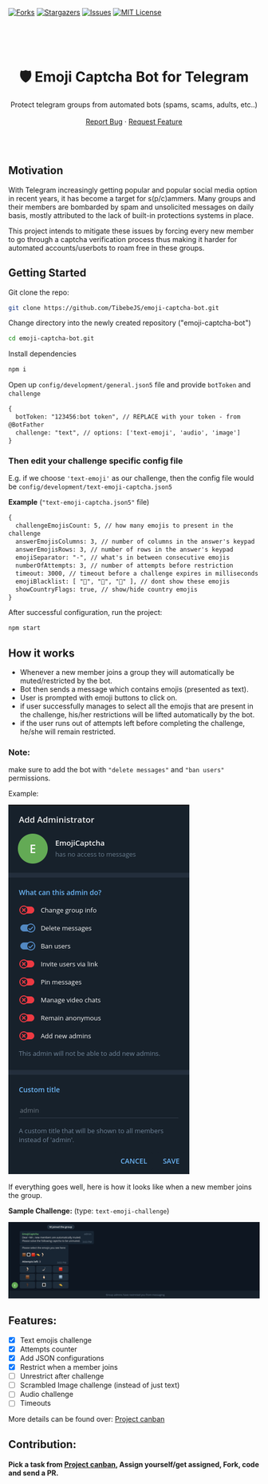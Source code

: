 [![Forks][forks-shield]][forks-url]
[![Stargazers][stars-shield]][stars-url]
[![Issues][issues-shield]][issues-url]
[![MIT License][license-shield]][license-url]


<br />
<p align="center">  
  <br/>
  <h1 align="center">🛡️ Emoji Captcha Bot for Telegram</h1>
  <p align="center">
    Protect telegram groups from automated bots (spams, scams, adults, etc..)
    <br />
    <br />
    <a href="https://github.com/TibebeJS/emoji-captcha-bot/issues">Report Bug</a>
    ·
    <a href="https://github.com/TibebeJS/emoji-captcha-bot/issues">Request Feature</a>
  </p>
  <br/>
  <br/>
</p>

## Motivation
With Telegram increasingly getting popular and popular social media option in recent years, it has become a target for s(p/c)ammers. Many groups and their members are bombarded by spam and unsolicited messages on daily basis, mostly attributed to the lack of built-in protections systems in place.

This project intends to mitigate these issues by forcing every new member to go through a captcha verification process thus making it harder for automated accounts/userbots to roam free in these groups.

## Getting Started

Git clone the repo:
```bash
git clone https://github.com/TibebeJS/emoji-captcha-bot.git
```

Change directory into the newly created repository ("emoji-captcha-bot")
```bash
cd emoji-captcha-bot.git
```

Install dependencies
```bash
npm i
```

Open up `config/development/general.json5` file and provide `botToken` and `challenge`
```json5
{
  botToken: "123456:bot token", // REPLACE with your token - from @BotFather
  challenge: "text", // options: ['text-emoji', 'audio', 'image']
}
```

### Then edit your challenge specific config file
E.g.  if we choose `'text-emoji'` as our challenge, then the config file would be `config/development/text-emoji-captcha.json5`

**Example** (`"text-emoji-captcha.json5"` file)

```json5
{
  challengeEmojisCount: 5, // how many emojis to present in the challenge
  answerEmojisColumns: 3, // number of columns in the answer's keypad
  answerEmojisRows: 3, // number of rows in the answer's keypad
  emojiSeparator: "-", // what's in between consecutive emojis
  numberOfAttempts: 3, // number of attempts before restriction
  timeout: 3000, // timeout before a challenge expires in milliseconds
  emojiBlacklist: [ "🖕", "🍆", "🍑" ], // dont show these emojis
  showCountryFlags: true, // show/hide country emojis
}
```

After successful configuration, run the project:
```bash
npm start
```

## How it works

- Whenever a new member joins a group they will automatically be muted/restricted by the bot.
- Bot then sends a message which contains emojis (presented as text).
- User is prompted with emoji buttons to click on.
- if user successfully manages to select all the emojis that are present in the challenge, his/her restrictions will be lifted automatically by the bot.
- if the user runs out of attempts left before completing the challenge, he/she will remain restricted. 

### Note:
make sure to add the bot with `"delete messages"` and `"ban users"` permissions.

Example:

![Sample screenshot](docs/admin_permissions.png)

If everything goes well, here is how it looks like when a new member joins the group.

**Sample Challenge:** (type: `text-emoji-challenge`)

![Sample screenshot](docs/sample.png)


## Features:
- [x] Text emojis challenge
- [x] Attempts counter
- [x] Add JSON configurations
- [x] Restrict when a member joins
- [ ] Unrestrict after challenge
- [ ] Scrambled Image challenge (instead of just text)
- [ ] Audio challenge
- [ ] Timeouts

More details can be found over: [Project canban](https://github.com/TibebeJS/emoji-captcha-bot/projects/1)

## Contribution:

#### Pick a task from [Project canban](https://github.com/TibebeJS/emoji-captcha-bot/projects/1), Assign yourself/get assigned, Fork, code and send a PR.

[forks-shield]: https://img.shields.io/github/forks/TibebeJS/emoji-captcha-bot.svg?style=for-the-badge
[forks-url]: https://github.com/TibebeJS/emoji-captcha-bot/network/members

[stars-shield]: https://img.shields.io/github/stars/TibebeJS/emoji-captcha-bot.svg?style=for-the-badge
[stars-url]: https://github.com/TibebeJS/emoji-captcha-bot/stargazers

[issues-shield]: https://img.shields.io/github/issues/TibebeJS/emoji-captcha-bot.svg?style=for-the-badge
[issues-url]: https://github.com/TibebeJS/emoji-captcha-bot/issues

[license-shield]: https://img.shields.io/github/license/TibebeJS/emoji-captcha-bot.svg?style=for-the-badge
[license-url]: https://github.com/TibebeJS/emoji-captcha-bot/blob/main/LICENSE
